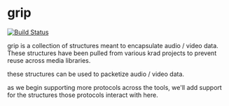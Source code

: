 # grip

[![Build Status](https://travis-ci.org/krad/grip.svg?branch=master)](https://travis-ci.org/krad/grip)

grip is a collection of structures meant to encapsulate audio / video data.  These structures have been pulled from various krad projects to prevent reuse across media libraries.

these structures can be used to packetize audio / video data.

as we begin supporting more protocols across the tools, we'll add support for the structures those protocols interact with here.

